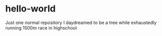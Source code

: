 # hello-world
Just one normal repository 
I daydreamed to be a tree while exhaustedly running 1500m race in highschool
